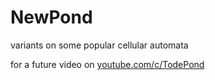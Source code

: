 # NewPond
variants on some popular cellular automata

for a future video on [youtube.com/c/TodePond](https://youtube.com/c/TodePond)
